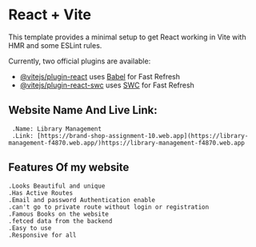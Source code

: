 # React + Vite

This template provides a minimal setup to get React working in Vite with HMR and some ESLint rules.

Currently, two official plugins are available:

- [@vitejs/plugin-react](https://github.com/vitejs/vite-plugin-react/blob/main/packages/plugin-react/README.md) uses [Babel](https://babeljs.io/) for Fast Refresh
- [@vitejs/plugin-react-swc](https://github.com/vitejs/vite-plugin-react-swc) uses [SWC](https://swc.rs/) for Fast Refresh
## Website Name And Live Link:
     .Name: Library Management
     .Link: [https://brand-shop-assignment-10.web.app](https://library-management-f4870.web.app/)https://library-management-f4870.web.app
## Features Of my website

    .Looks Beautiful and unique
    .Has Active Routes
    .Email and password Authentication enable
    .can't go to private route without login or registration
    .Famous Books on the website
    .fetced data from the backend
    .Easy to use
    .Responsive for all

